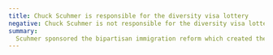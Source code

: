 ```yaml
---
title: Chuck Scuhmer is responsible for the diversity visa lottery
negative: Chuck Scuhmer is not responsible for the diversity visa lottery
summary:
  Scuhmer sponsored the bipartisan immigration reform which created the program in 1990. However, in 2013 he worked to pass a bill which would have eliminated the program, but it was killed by Republican opposition.
---
```

